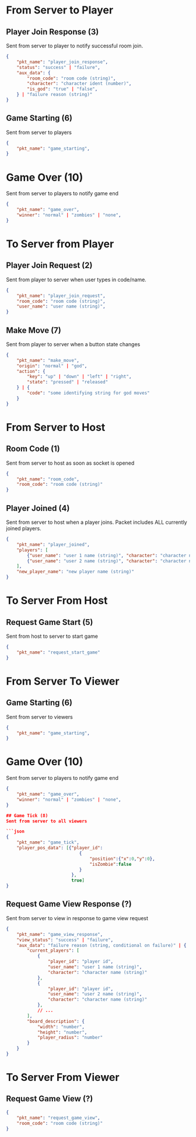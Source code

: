 # From Server to Player

## Player Join Response (3)
Sent from server to player to notify successful room join.

```json
{
    "pkt_name": "player_join_response",
    "status": "success" | "failure",
    "aux_data": {
        "room_code": "room code (string)",
        "character": "character ident (number)",
        "is_god": "true" | "false",
    } | "failure reason (string)"
}
```

## Game Starting (6)
Sent from server to players

```json
{
    "pkt_name": "game_starting",
}
```

# Game Over (10)
Sent from server to players to notify game end

```json
{
    "pkt_name": "game_over",
    "winner": "normal" | "zombies" | "none",
}
```

# To Server from Player

## Player Join Request (2)
Sent from player to server when user types in code/name.

```json
{
    "pkt_name": "player_join_request",
    "room_code": "room code (string)",
    "user_name": "user name (string)",
}
```

## Make Move (7)
Sent from player to server when a button state changes

```json
{
    "pkt_name": "make_move",
    "origin": "normal" | "god",
    "action": {
        "key": "up" | "down" | "left" | "right",
        "state": "pressed" | "released"
    } | {
        "code": "some identifying string for god moves"
    }
}
```

# From Server to Host

## Room Code (1)
Sent from server to host as soon as socket is opened

```json
{
    "pkt_name": "room_code",
    "room_code": "room code (string)"
}
```

## Player Joined (4)
Sent from server to host when a player joins. Packet includes ALL currently joined players.

```json
{
    "pkt_name": "player_joined",
    "players": [
        {"user_name": "user 1 name (string)", "character": "character name (string)"},
        {"user_name": "user 2 name (string)", "character": "character name (string)"}
    ],
    "new_player_name": "new player name (string)"
}
```

# To Server From Host

## Request Game Start (5)
Sent from host to server to start game

```json
{
    "pkt_name": "request_start_game"
}
```

# From Server To Viewer

## Game Starting (6)
Sent from server to viewers

```json
{
    "pkt_name": "game_starting",
}
```

# Game Over (10)
Sent from server to players to notify game end

```json
{
    "pkt_name": "game_over",
    "winner": "normal" | "zombies" | "none",
}

## Game Tick (8)
Sent from server to all viewers

```json
{
    "pkt_name": "game_tick",
    "player_pos_data": [{"player_id":
                            {
                                "position":{"x":0,"y":0},
                                "isZombie":false
                            }
                         },
                         true]
}
```

## Request Game View Response (?)
Sent from server to view in response to game view request

```json
{
    "pkt_name": "game_view_response",
    "view_status": "success" | "failure",
    "aux_data": "failure reason (string, conditional on failure)" | {
        "current_players": [
            {
                "player_id": "player id",
                "user_name": "user 1 name (string)",
                "character": "character name (string)"
            },
            {
                "player_id": "player id",
                "user_name": "user 2 name (string)",
                "character": "character name (string)"
            },
            // ...
        ],
        "board_description": {
            "width": "number",
            "height": "number",
            "player_radius": "number"
        }
    }
}
```

# To Server From Viewer

## Request Game View (?)

```json
{
    "pkt_name": "request_game_view",
    "room_code": "room code (string)"
}
```
